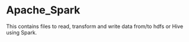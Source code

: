 # Apache_Spark
This contains files to read, transform and write data from/to hdfs or Hive using Spark.

